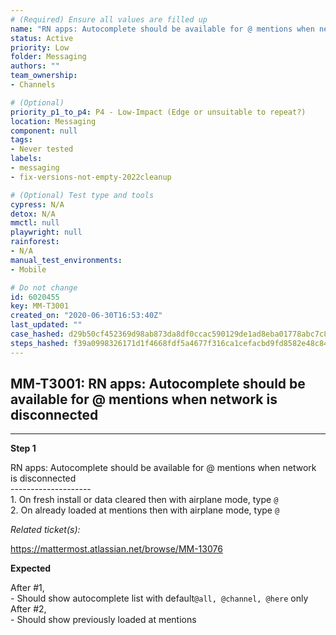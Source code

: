 ```yaml
---
# (Required) Ensure all values are filled up
name: "RN apps: Autocomplete should be available for @ mentions when network is disconnected"
status: Active
priority: Low
folder: Messaging
authors: ""
team_ownership: 
- Channels

# (Optional)
priority_p1_to_p4: P4 - Low-Impact (Edge or unsuitable to repeat?)
location: Messaging
component: null
tags: 
- Never tested
labels: 
- messaging
- fix-versions-not-empty-2022cleanup

# (Optional) Test type and tools
cypress: N/A
detox: N/A
mmctl: null
playwright: null
rainforest: 
- N/A
manual_test_environments: 
- Mobile

# Do not change
id: 6020455
key: MM-T3001
created_on: "2020-06-30T16:53:40Z"
last_updated: ""
case_hashed: d29b50cf452369d98ab873da8df0ccac590129de1ad8eba01778abc7c8390be56f26df5709509854ce3af9d1b62f098c
steps_hashed: f39a0998326171d1f4668fdf5a4677f316ca1cefacbd9fd8582e48c846cef7a0013bdd62d2c0613ecbe81b85b4786c9e
---
```


<!-- (Auto-generated) Based on frontmatter's "key" and "name" -->

## MM-T3001: RN apps: Autocomplete should be available for @ mentions when network is disconnected

---

**Step 1**

RN apps: Autocomplete should be available for @ mentions when network is disconnected\
\--------------------\
1\. On fresh install or data cleared then with airplane mode, type `@`\
2\. On already loaded at mentions then with airplane mode, type `@`

_Related ticket(s):_

<https://mattermost.atlassian.net/browse/MM-13076>

**Expected**

After #1,\
\- Should show autocomplete list with default`@all, @channel, @here` only\
After #2,\
\- Should show previously loaded at mentions
